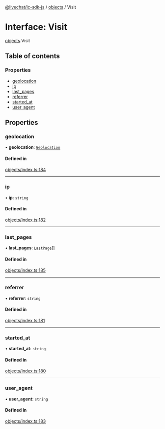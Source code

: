 [@livechat/lc-sdk-js](../README.md) / [objects](../modules/objects.md) / Visit

# Interface: Visit

[objects](../modules/objects.md).Visit

## Table of contents

### Properties

- [geolocation](objects.Visit.md#geolocation)
- [ip](objects.Visit.md#ip)
- [last\_pages](objects.Visit.md#last_pages)
- [referrer](objects.Visit.md#referrer)
- [started\_at](objects.Visit.md#started_at)
- [user\_agent](objects.Visit.md#user_agent)

## Properties

### geolocation

• **geolocation**: [`Geolocation`](objects.Geolocation.md)

#### Defined in

[objects/index.ts:184](https://github.com/livechat/lc-sdk-js/blob/7431f2f/src/objects/index.ts#L184)

___

### ip

• **ip**: `string`

#### Defined in

[objects/index.ts:182](https://github.com/livechat/lc-sdk-js/blob/7431f2f/src/objects/index.ts#L182)

___

### last\_pages

• **last\_pages**: [`LastPage`](objects.LastPage.md)[]

#### Defined in

[objects/index.ts:185](https://github.com/livechat/lc-sdk-js/blob/7431f2f/src/objects/index.ts#L185)

___

### referrer

• **referrer**: `string`

#### Defined in

[objects/index.ts:181](https://github.com/livechat/lc-sdk-js/blob/7431f2f/src/objects/index.ts#L181)

___

### started\_at

• **started\_at**: `string`

#### Defined in

[objects/index.ts:180](https://github.com/livechat/lc-sdk-js/blob/7431f2f/src/objects/index.ts#L180)

___

### user\_agent

• **user\_agent**: `string`

#### Defined in

[objects/index.ts:183](https://github.com/livechat/lc-sdk-js/blob/7431f2f/src/objects/index.ts#L183)
